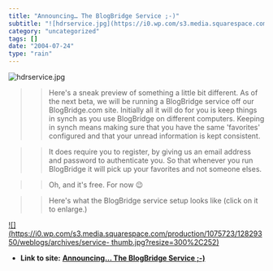 ```yaml
---
title: "Announcing… The BlogBridge Service ;-)"
subtitle: "![hdrservice.jpg](https://i0.wp.com/s3.media.squarespace.com/production/1075723/12829350/weblogs/arc..."
category: "uncategorized"
tags: []
date: "2004-07-24"
type: "rain"
---
```

>>

>>
![hdrservice.jpg](https://i0.wp.com/s3.media.squarespace.com/production/1075723/12829350/weblogs/archives/hdrservice.jpg?resize=374%2C142)

>>

>> Here's a sneak preview of something a little bit different. As of the next
beta, we will be running a BlogBridge service off our BlogBridge.com site.
Initially all it will do for you is keep things in synch as you use BlogBridge
on different computers. Keeping in synch means making sure that you have the
same 'favorites' configured and that your unread information is kept
consistent.

>>

>> It does require you to register, by giving us an email address and password
to authenticate you. So that whenever you run BlogBridge it will pick up your
favorites and not someone elses.

>>

>> Oh, and it's free. For now 😉

>>

>> Here's what the BlogBridge service setup looks like (click on it to
enlarge.)

>>

>>
[![](https://i0.wp.com/s3.media.squarespace.com/production/1075723/12829350/weblogs/archives/service-
thumb.jpg?resize=300%2C252)](<http://s3.media.squarespace.com/production/1075723/12829350/weblogs/archives/service.html>)


* **Link to site:** **[Announcing… The BlogBridge Service ;-)](None)**